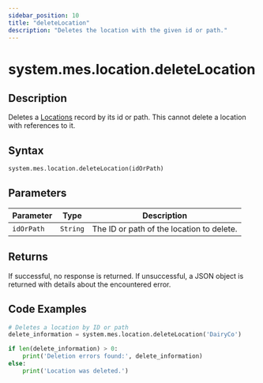 ```yaml
---
sidebar_position: 10
title: "deleteLocation"
description: "Deletes the location with the given id or path."
---
```


# system.mes.location.deleteLocation

## Description

Deletes a [Locations](../../data-model/location-model/location) record by its id or path.
This cannot delete a location with references to it.

## Syntax
```python
system.mes.location.deleteLocation(idOrPath)
```

## Parameters

| Parameter  | Type     | Description                               |
|------------|----------|-------------------------------------------|
| `idOrPath` | `String` | The ID or path of the location to delete. |

## Returns

If successful, no response is returned. If unsuccessful, a JSON object is returned with 
details about the encountered error.

## Code Examples

```python
# Deletes a location by ID or path
delete_information = system.mes.location.deleteLocation('DairyCo')

if len(delete_information) > 0:
    print('Deletion errors found:', delete_information)
else:
    print('Location was deleted.')
```
